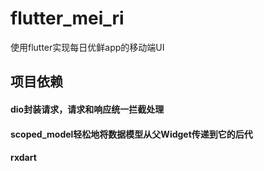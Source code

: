 # flutter_mei_ri

使用flutter实现每日优鲜app的移动端UI

## 项目依赖
#### dio封装请求，请求和响应统一拦截处理
#### scoped_model轻松地将数据模型从父Widget传递到它的后代
#### rxdart


